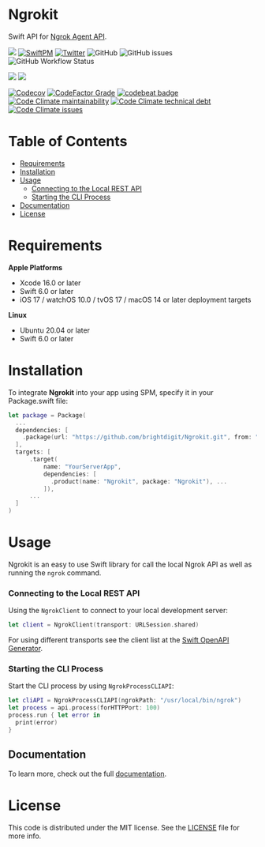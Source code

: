 # Ngrokit

Swift API for [Ngrok Agent API](https://ngrok.com/docs/agent/api/).

[![](https://img.shields.io/badge/docc-read_documentation-blue)](https://swiftpackageindex.com/brightdigit/Ngrokit/documentation)
[![SwiftPM](https://img.shields.io/badge/SPM-Linux%20%7C%20iOS%20%7C%20macOS%20%7C%20watchOS%20%7C%20tvOS-success?logo=swift)](https://swift.org)
[![Twitter](https://img.shields.io/badge/twitter-@brightdigit-blue.svg?style=flat)](http://twitter.com/brightdigit)
![GitHub](https://img.shields.io/github/license/brightdigit/Ngrokit)
![GitHub issues](https://img.shields.io/github/issues/brightdigit/Ngrokit)
![GitHub Workflow Status](https://img.shields.io/github/actions/workflow/status/brightdigit/Ngrokit/Ngrokit.yml?label=actions&logo=github&?branch=main)

[![](https://img.shields.io/endpoint?url=https%3A%2F%2Fswiftpackageindex.com%2Fapi%2Fpackages%2Fbrightdigit%2FNgrokit%2Fbadge%3Ftype%3Dswift-versions)](https://swiftpackageindex.com/brightdigit/Ngrokit)
[![](https://img.shields.io/endpoint?url=https%3A%2F%2Fswiftpackageindex.com%2Fapi%2Fpackages%2Fbrightdigit%2FNgrokit%2Fbadge%3Ftype%3Dplatforms)](https://swiftpackageindex.com/brightdigit/Ngrokit)

[![Codecov](https://img.shields.io/codecov/c/github/brightdigit/Ngrokit)](https://codecov.io/gh/brightdigit/Ngrokit)
[![CodeFactor Grade](https://img.shields.io/codefactor/grade/github/brightdigit/Ngrokit)](https://www.codefactor.io/repository/github/brightdigit/Ngrokit)
[![codebeat badge](https://codebeat.co/badges/c86641f5-fe51-4faa-ad5c-584740e9766b)](https://codebeat.co/projects/github-com-brightdigit-Ngrokit-main)
[![Code Climate maintainability](https://img.shields.io/codeclimate/maintainability/brightdigit/Ngrokit)](https://codeclimate.com/github/brightdigit/Ngrokit)
[![Code Climate technical debt](https://img.shields.io/codeclimate/tech-debt/brightdigit/Ngrokit?label=debt)](https://codeclimate.com/github/brightdigit/Ngrokit)
[![Code Climate issues](https://img.shields.io/codeclimate/issues/brightdigit/Ngrokit)](https://codeclimate.com/github/brightdigit/Ngrokit)

# Table of Contents

* [Requirements](#requirements)
* [Installation](#installation)
* [Usage](#usage)
    * [Connecting to the Local REST API](#connecting-to-the-local-rest-api)
    * [Starting the CLI Process](#starting-the-cli-process)
* [Documentation](#documentation)        
* [License](#license)

<!-- Created by https://github.com/ekalinin/github-markdown-toc -->

# Requirements 

**Apple Platforms**

- Xcode 16.0 or later
- Swift 6.0 or later
- iOS 17 / watchOS 10.0 / tvOS 17 / macOS 14 or later deployment targets

**Linux**

- Ubuntu 20.04 or later
- Swift 6.0 or later

# Installation

To integrate **Ngrokit** into your app using SPM, specify it in your Package.swift file:

```swift    
let package = Package(
  ...
  dependencies: [
    .package(url: "https://github.com/brightdigit/Ngrokit.git", from: "1.0.0")
  ],
  targets: [
      .target(
          name: "YourServerApp",
          dependencies: [
            .product(name: "Ngrokit", package: "Ngrokit"), ...
          ]),
      ...
  ]
)
```

# Usage

Ngrokit is an easy to use Swift library for call the local Ngrok API as well as running the `ngrok` command. 

### Connecting to the Local REST API

Using the `NgrokClient` to connect to your local development server:

```swift
let client = NgrokClient(transport: URLSession.shared)
```

For using different transports see the client list at the [Swift OpenAPI Generator](https://github.com/apple/swift-openapi-generator?tab=readme-ov-file#package-ecosystem). 

### Starting the CLI Process

Start the CLI process by using `NgrokProcessCLIAPI`:

```swift
let cliAPI = NgrokProcessCLIAPI(ngrokPath: "/usr/local/bin/ngrok")
let process = api.process(forHTTPPort: 100)
process.run { let error in
  print(error)
}
```

## Documentation

To learn more, check out the full [documentation](https://swiftpackageindex.com/brightdigit/Ngrokit/documentation).

# License 

This code is distributed under the MIT license. See the [LICENSE](https://github.com/brightdigit/Ngrokit/LICENSE) file for more info.

